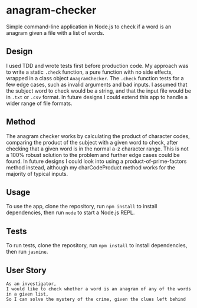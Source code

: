 # anagram-checker

Simple command-line application in Node.js to check if a word is an anagram given a file with a list of words.

## Design

I used TDD and wrote tests first before production code. My approach was to write a static `.check` function, a pure function with no side effects, wrapped in a class object `AnagramChecker`. The `.check` function tests for a few edge cases, such as invalid arguments and bad inputs. I assumed that the subject word to check would be a string, and that the input file would be in `.txt` or `.csv` format. In future designs I could extend this app to handle a wider range of file formats.

## Method

The anagram checker works by calculating the product of character codes, comparing the product of the subject with a given word to check, after checking that a given word is in the normal a-z character range. This is not a 100% robust solution to the problem and further edge cases could be found. In future designs I could look into using a product-of-prime-factors method instead, although my charCodeProduct method works for the majority of typical inputs.

## Usage

To use the app, clone the repository, run `npm install` to install dependencies, then run `node` to start a Node.js REPL. 

## Tests

To run tests, clone the repository, run `npm install` to install dependencies, then run `jasmine`.

## User Story

```
As an investigator,
I would like to check whether a word is an anagram of any of the words in a given list,
So I can solve the mystery of the crime, given the clues left behind
```

